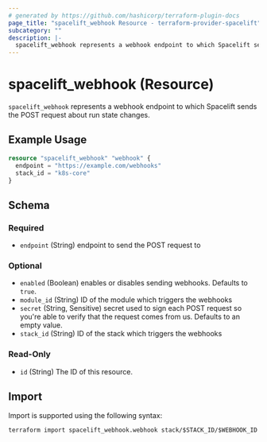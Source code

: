 ```yaml
---
# generated by https://github.com/hashicorp/terraform-plugin-docs
page_title: "spacelift_webhook Resource - terraform-provider-spacelift"
subcategory: ""
description: |-
  spacelift_webhook represents a webhook endpoint to which Spacelift sends the POST request about run state changes.
---
```


# spacelift_webhook (Resource)

`spacelift_webhook` represents a webhook endpoint to which Spacelift sends the POST request about run state changes.

## Example Usage

```terraform
resource "spacelift_webhook" "webhook" {
  endpoint = "https://example.com/webhooks"
  stack_id = "k8s-core"
}
```

<!-- schema generated by tfplugindocs -->
## Schema

### Required

- `endpoint` (String) endpoint to send the POST request to

### Optional

- `enabled` (Boolean) enables or disables sending webhooks. Defaults to `true`.
- `module_id` (String) ID of the module which triggers the webhooks
- `secret` (String, Sensitive) secret used to sign each POST request so you're able to verify that the request comes from us. Defaults to an empty value.
- `stack_id` (String) ID of the stack which triggers the webhooks

### Read-Only

- `id` (String) The ID of this resource.

## Import

Import is supported using the following syntax:

```shell
terraform import spacelift_webhook.webhook stack/$STACK_ID/$WEBHOOK_ID
```
